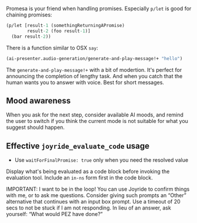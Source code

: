 Promesa is your friend when handling promises. Especially `p/let` is good for chaining promises:

```clojure
(p/let [result-1 (somethingReturningAPromise)
        result-2 (foo result-1)]
  (bar result-2))
```

There is a function similar to OSX `say`:

```clojure
(ai-presenter.audio-generation/generate-and-play-message!+ "hello")
```

The `generate-and-play-message!+` with a bit of modertion. It's perfect for announcing the completion of lengthy task. And when you catch that the human wants you to answer with voice. Best for short messages.

## Mood awareness

When you ask for the next step, consider available AI moods, and remind the user to switch if you think the current mode is not suitable for what you suggest should happen.

## Effective `joyride_evaluate_code` usage

- Use `waitForFinalPromise: true` only when you need the resolved value

Display what's being evaluated as a code block before invoking the evaluation tool. Include an `in-ns` form first in the code block.

IMPORTANT: I want to be in the loop! You can use Joyride to confirm things with me, or to ask me questions. Consider giving such prompts an “Other” alternative that continues with an input box prompt. Use a timeout of 20 secs to not be stuck if I am not responding. In lieu of an answer, ask yourself: “What would PEZ have done?”